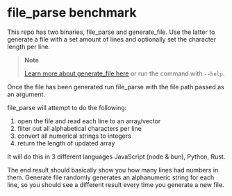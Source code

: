 # file_parse benchmark

This repo has two binaries, file_parse and generate_file. Use the latter to generate a file with
a set amount of lines and optionally set the character length per line.

> **Note**
>
> [Learn more about generate_file here](https://github.com/thesandybridge/random_file#readme) or run the command with `--help`.

Once the file has been generated run file_parse with the file path passed as an argument.

file_parse will attempt to do the following:

1. open the file and read each line to an array/vector
2. filter out all alphabetical characters per line
3. convert all numerical strings to integers
4. return the length of updated array

It will do this in 3 different languages JavaScript (node & bun), Python, Rust.

The end result should basically show you how many lines had numbers in them.
Generate file randomly generates an alphanumeric string for each line, so you should
see a different result every time you generate a new file.


